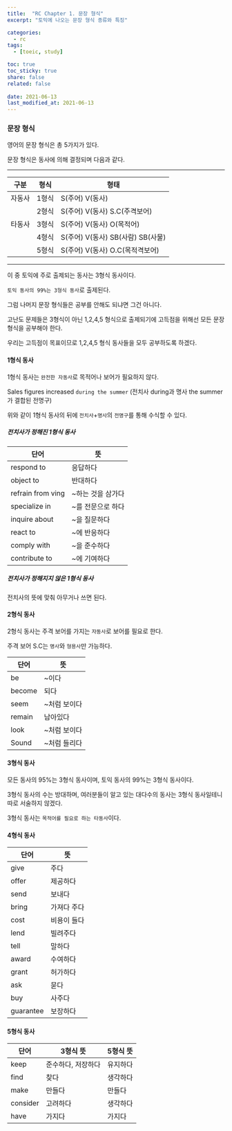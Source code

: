 ```yaml
---
title:  "RC Chapter 1. 문장 형식"
excerpt: "토익에 나오는 문장 형식 종류와 특징"

categories:
  - rc
tags:
  - [toeic, study]

toc: true
toc_sticky: true
share: false
related: false
 
date: 2021-06-13
last_modified_at: 2021-06-13
---
```


### 문장 형식

영어의 문장 형식은 총 5가지가 있다.

문장 형식은 동사에 의해 결정되며 다음과 같다.

------

| 구분   | 형식  | 형태                              |
| ------ | ----- | --------------------------------- |
| 자동사 | 1형식 | S(주어) V(동사)                   |
|        | 2형식 | S(주어) V(동사) S.C(주격보어)     |
| 타동사 | 3형식 | S(주어) V(동사) O(목적어)         |
|        | 4형식 | S(주어) V(동사) SB(사람) SB(사물) |
|        | 5형식 | S(주어) V(동사) O.C(목적격보어)   |

------

이 중 토익에 주로 출제되는 동사는 3형식 동사이다.

`토익 동사의 99%는 3형식 동사`로 출제된다.

그럼 나머지 문장 형식들은 공부를 안해도 되냐면 그건 아니다.

고난도 문제들은 3형식이 아닌 1,2,4,5 형식으로 출제되기에 고득점을 위해선 모든 문장 형식을 공부해야 한다.

우리는 고득점이 목표이므로 1,2,4,5 형식 동사들을 모두 공부하도록 하겠다.

#### 1형식 동사

1형식 동사는 `완전한 자동사`로 목적어나 보어가 필요하지 않다.

Sales figures increased `during the summer` (전치사 during과 명사 the summer가 결합된 전명구)

위와 같이 1형식 동사의 뒤에 `전치사`+`명사`의 `전명구`를 통해 수식할 수 있다.

##### 전치사가 정해진 1형식 동사

| 단어              | 뜻                |
| ----------------- | ----------------- |
| respond to        | 응답하다          |
| object to         | 반대하다          |
| refrain from ving | ~하는 것을 삼가다 |
| specialize in     | ~를 전문으로 하다 |
| inquire about     | ~을 질문하다      |
| react to          | ~에 반응하다      |
| comply with       | ~을 준수하다      |
| contribute to     | ~에 기여하다      |

##### 전치사가 정해지지 않은 1형식 동사

전치사의 뜻에 맞춰 아무거나 쓰면 된다.

#### 2형식 동사

2형식 동사는 주격 보어를 가지는 `자동사`로 보어를 필요로 한다.

주격 보어 S.C는 `명사`와 `형용사`만 가능하다.

| 단어   | 뜻           |
| ------ | ------------ |
| be     | ~이다        |
| become | 되다         |
| seem   | ~처럼 보이다 |
| remain | 남아있다     |
| look   | ~처럼 보이다 |
| Sound  | ~처럼 들리다 |

#### 3형식 동사

모든 동사의 95%는 3형식 동사이며, 토익 동사의 99%는 3형식 동사이다.

3형식 동사의 수는 방대하며, 여러분들이 알고 있는 대다수의 동사는 3형식 동사일테니 따로 서술하지 않겠다.

3형식 동사는 `목적어를 필요로 하는 타동사`이다.

#### 4형식 동사

| 단어      | 뜻          |
| --------- | ----------- |
| give      | 주다        |
| offer     | 제공하다    |
| send      | 보내다      |
| bring     | 가져다 주다 |
| cost      | 비용이 들다 |
| lend      | 빌려주다    |
| tell      | 말하다      |
| award     | 수여하다    |
| grant     | 허가하다    |
| ask       | 묻다        |
| buy       | 사주다      |
| guarantee | 보장하다    |

#### 5형식 동사

| 단어     | 3형식 뜻           | 5형식 뜻 |
| -------- | ------------------ | -------- |
| keep     | 준수하다, 저장하다 | 유지하다 |
| find     | 찾다               | 생각하다 |
| make     | 만들다             | 만들다   |
| consider | 고려하다           | 생각하다 |
| have     | 가지다             | 가지다   |

